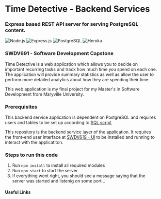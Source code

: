 # Time Detective - Backend Services
### Express based REST API server for serving PostgreSQL content.

![Node.js](https://img.shields.io/badge/Node.js-43853D?style=flat&logo=node.js&logoColor=white)
![Express.js](https://img.shields.io/badge/Express.js-404D59?style=flat&logo=express&logoColor=white)
![PostgreSQL](	https://img.shields.io/badge/PostgreSQL-316192?style=flat&logo=postgresql&logoColor=white)
![Heroku](https://img.shields.io/badge/Heroku-430098?style=flat&logo=heroku&logoColor=white)


### SWDV691 - Software Development Capstone

Time Detective is a web application which allows you to decide on important recurring tasks and track how much time you spend on each one. The application will provide summary statistics as well as allow the user to perform more detailed analytics about how they are spending their time.

This web application is my final project for my Master's in Software Development from Maryville University.

### Prerequisites
This backend service application is dependent on PostgreSQL and requires users and tables to be set up according to [SQL script](time_detective.sql)

This repository is the backend service layer of the application. It requires the front-end user interface at [SWDV619 - UI](https://github.com/mikecolbert2/SWDV691-UI) to be installed and running to interact with the applicatiton.

### Steps to run this code

1. Run `npm install` to install all required modules
2. Run `npm start` to start the server
3. If everything went right, you should see a message saying that the server was started and listenig on some port...

#### Useful Links